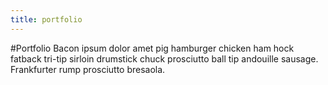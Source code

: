```yaml
---
title: portfolio
---
```


#Portfolio
Bacon ipsum dolor amet pig hamburger chicken ham hock fatback tri-tip sirloin drumstick chuck prosciutto ball tip andouille sausage. Frankfurter rump prosciutto bresaola.
